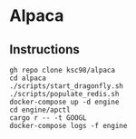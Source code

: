 # Alpaca

## Instructions

```
gh repo clone ksc98/alpaca
cd alpaca
./scripts/start_dragonfly.sh
./scripts/populate_redis.sh
docker-compose up -d engine
cd engine/apctl
cargo r -- -t GOOGL
docker-compose logs -f engine
```